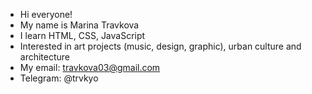 - Hi everyone!
- My name is Marina Travkova
- I learn HTML, CSS, JavaScript
- Interested in art projects (music, design, graphic), urban culture and architecture
- My email: travkova03@gmail.com
- Telegram: @trvkyo

<!---
trvkyo/trvkyo is a ✨ special ✨ repository because its `README.md` (this file) appears on your GitHub profile.
You can click the Preview link to take a look at your changes.
--->
